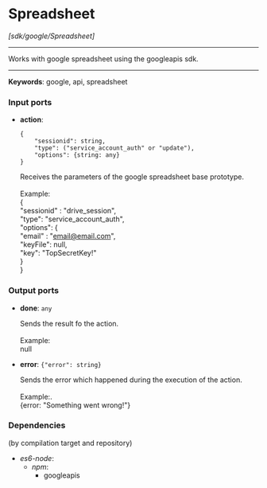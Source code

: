 # Spreadsheet

_[sdk/google/Spreadsheet]_

---

Works with google spreadsheet using the googleapis sdk.<br>

---

__Keywords__: google, api, spreadsheet

### Input ports

* __action__: 
    ```
    {
        "sessionid": string,
        "type": ("service_account_auth" or "update"),
        "options": {string: any}
    }
    ```

    Receives the parameters of the google spreadsheet base prototype.<br>
    <br>
    Example: <br>
    {<br>
      "sessionid" : "drive_session",<br>
      "type": "service_account_auth",<br>
      "options": {<br>
         "email" : "email@email.com",<br>
        "keyFile":  null,<br>
         "key": "TopSecretKey!" <br>
      }<br>
    }<br>

### Output ports

* __done__: ` any `

    Sends the result fo the action.<br>
    <br>
    Example:<br>
    null<br>


* __error__: ` {"error": string} `

    Sends the error which happened during the execution of the action.<br>
    <br>
    Example:.<br>
    {error: "Something went wrong!"}<br>

### Dependencies
(by compilation target and repository)

* _es6-node_:
  * _npm_:
    * googleapis

